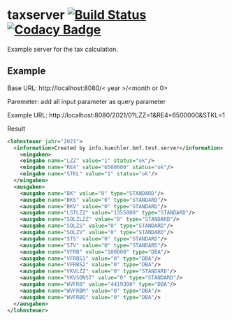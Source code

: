 # taxserver [![Build Status](https://travis-ci.com/taxcalcs/taxserver.svg?branch=master)](https://travis-ci.com/taxcalcs/taxserver) [![Codacy Badge](https://api.codacy.com/project/badge/Grade/8d4aebdfc5a941399fe0704ebcf179e8)](https://app.codacy.com/gh/taxcalcs/taxserver)

Example server for the tax calculation.

## Example

Base URL: http://localhost:8080/< year >/<month or 0>

Paremeter: add all input parameter as query parameter

Example URL: http://localhost:8080/2021/0?LZZ=1&RE4=6500000&STKL=1

Result

```xml
<lohnsteuer jahr="2021">
  <information>Created by info.kuechler.bmf.test.server</information>
    <eingaben>
    <eingabe name="LZZ" value="1" status="ok"/>
    <eingabe name="RE4" value="6500000" status="ok"/>
    <eingabe name="STKL" value="1" status="ok"/>
  </eingaben>
  <ausgaben>
    <ausgabe name="BK" value="0" type="STANDARD"/>
    <ausgabe name="BKS" value="0" type="STANDARD"/>
    <ausgabe name="BKV" value="0" type="STANDARD"/>
    <ausgabe name="LSTLZZ" value="1355000" type="STANDARD"/>
    <ausgabe name="SOLZLZZ" value="0" type="STANDARD"/>
    <ausgabe name="SOLZS" value="0" type="STANDARD"/>
    <ausgabe name="SOLZV" value="0" type="STANDARD"/>
    <ausgabe name="STS" value="0" type="STANDARD"/>
    <ausgabe name="STV" value="0" type="STANDARD"/>
    <ausgabe name="VFRB" value="100000" type="DBA"/>
    <ausgabe name="VFRBS1" value="0" type="DBA"/>
    <ausgabe name="VFRBS2" value="0" type="DBA"/>
    <ausgabe name="VKVLZZ" value="0" type="STANDARD"/>
    <ausgabe name="VKVSONST" value="0" type="STANDARD"/>
    <ausgabe name="WVFRB" value="4419300" type="DBA"/>
    <ausgabe name="WVFRBM" value="0" type="DBA"/>
    <ausgabe name="WVFRBO" value="0" type="DBA"/>
  </ausgaben>
</lohnsteuer>
```
